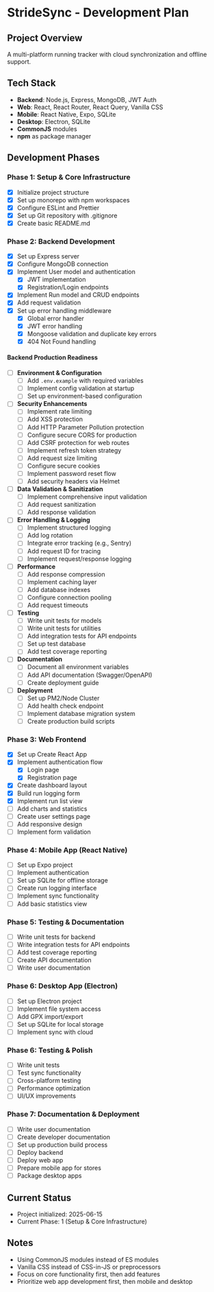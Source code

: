 # StrideSync - Development Plan

## Project Overview
A multi-platform running tracker with cloud synchronization and offline support.

## Tech Stack
- **Backend**: Node.js, Express, MongoDB, JWT Auth
- **Web**: React, React Router, React Query, Vanilla CSS
- **Mobile**: React Native, Expo, SQLite
- **Desktop**: Electron, SQLite
- **CommonJS** modules
- **npm** as package manager

## Development Phases

### Phase 1: Setup & Core Infrastructure
- [x] Initialize project structure
- [x] Set up monorepo with npm workspaces
- [x] Configure ESLint and Prettier
- [x] Set up Git repository with .gitignore
- [x] Create basic README.md

### Phase 2: Backend Development
- [x] Set up Express server
- [x] Configure MongoDB connection
- [x] Implement User model and authentication
  - [x] JWT implementation
  - [x] Registration/Login endpoints
- [x] Implement Run model and CRUD endpoints
- [x] Add request validation
- [x] Set up error handling middleware
  - [x] Global error handler
  - [x] JWT error handling
  - [x] Mongoose validation and duplicate key errors
  - [x] 404 Not Found handling

#### Backend Production Readiness
- [ ] **Environment & Configuration**
  - [ ] Add `.env.example` with required variables
  - [ ] Implement config validation at startup
  - [ ] Set up environment-based configuration

- [ ] **Security Enhancements**
  - [ ] Implement rate limiting
  - [ ] Add XSS protection
  - [ ] Add HTTP Parameter Pollution protection
  - [ ] Configure secure CORS for production
  - [ ] Add CSRF protection for web routes
  - [ ] Implement refresh token strategy
  - [ ] Add request size limiting
  - [ ] Configure secure cookies
  - [ ] Implement password reset flow
  - [ ] Add security headers via Helmet

- [ ] **Data Validation & Sanitization**
  - [ ] Implement comprehensive input validation
  - [ ] Add request sanitization
  - [ ] Add response validation

- [ ] **Error Handling & Logging**
  - [ ] Implement structured logging
  - [ ] Add log rotation
  - [ ] Integrate error tracking (e.g., Sentry)
  - [ ] Add request ID for tracing
  - [ ] Implement request/response logging

- [ ] **Performance**
  - [ ] Add response compression
  - [ ] Implement caching layer
  - [ ] Add database indexes
  - [ ] Configure connection pooling
  - [ ] Add request timeouts

- [ ] **Testing**
  - [ ] Write unit tests for models
  - [ ] Write unit tests for utilities
  - [ ] Add integration tests for API endpoints
  - [ ] Set up test database
  - [ ] Add test coverage reporting

- [ ] **Documentation**
  - [ ] Document all environment variables
  - [ ] Add API documentation (Swagger/OpenAPI)
  - [ ] Create deployment guide

- [ ] **Deployment**
  - [ ] Set up PM2/Node Cluster
  - [ ] Add health check endpoint
  - [ ] Implement database migration system
  - [ ] Create production build scripts

### Phase 3: Web Frontend
- [x] Set up Create React App
- [x] Implement authentication flow
  - [x] Login page
  - [x] Registration page
- [x] Create dashboard layout
- [x] Build run logging form
- [x] Implement run list view
- [ ] Add charts and statistics
- [ ] Create user settings page
- [ ] Add responsive design
- [ ] Implement form validation

### Phase 4: Mobile App (React Native)
- [ ] Set up Expo project
- [ ] Implement authentication
- [ ] Set up SQLite for offline storage
- [ ] Create run logging interface
- [ ] Implement sync functionality
- [ ] Add basic statistics view

### Phase 5: Testing & Documentation
- [ ] Write unit tests for backend
- [ ] Write integration tests for API endpoints
- [ ] Add test coverage reporting
- [ ] Create API documentation
- [ ] Write user documentation

### Phase 6: Desktop App (Electron)
- [ ] Set up Electron project
- [ ] Implement file system access
- [ ] Add GPX import/export
- [ ] Set up SQLite for local storage
- [ ] Implement sync with cloud

### Phase 6: Testing & Polish
- [ ] Write unit tests
- [ ] Test sync functionality
- [ ] Cross-platform testing
- [ ] Performance optimization
- [ ] UI/UX improvements

### Phase 7: Documentation & Deployment
- [ ] Write user documentation
- [ ] Create developer documentation
- [ ] Set up production build process
- [ ] Deploy backend
- [ ] Deploy web app
- [ ] Prepare mobile app for stores
- [ ] Package desktop apps

## Current Status
- Project initialized: 2025-06-15
- Current Phase: 1 (Setup & Core Infrastructure)

## Notes
- Using CommonJS modules instead of ES modules
- Vanilla CSS instead of CSS-in-JS or preprocessors
- Focus on core functionality first, then add features
- Prioritize web app development first, then mobile and desktop
